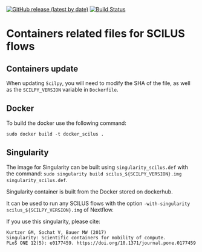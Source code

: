 [![GitHub release (latest by date)](https://img.shields.io/github/v/release/scilus/containers-scilus)](https://github.com/scilus/containers-scilus/releases)
[![Build Status](https://travis-ci.org/scilus/containers-scilus.svg?branch=master)](https://travis-ci.org/scilus/containers-scilus)

Containers related files for SCILUS flows
=========================================

Containers update
-----------------
When updating `Scilpy`, you will need to modify the SHA of the file, as well as
the `SCILPY_VERSION` variable in `Dockerfile`.

Docker
------
To build the docker use the following command:

`sudo docker build -t docker_scilus .`

Singularity
-----------
The image for Singularity can be built using `singularity_scilus.def` with the command:
`sudo singularity build scilus_${SCILPY_VERSION}.img singularity_scilus.def`.

Singularity container is built from the Docker stored on dockerhub.

It can be used to run any SCILUS flows with the option
`-with-singularity scilus_${SCILPY_VERSION}.img` of Nextflow.

If you use this singularity, please cite:

```
Kurtzer GM, Sochat V, Bauer MW (2017)
Singularity: Scientific containers for mobility of compute.
PLoS ONE 12(5): e0177459. https://doi.org/10.1371/journal.pone.0177459
```
